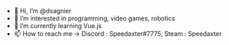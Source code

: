 - 👋 Hi, I’m @dsagnier
- 👀 I’m interested in programming, video games, robotics
- 🌱 I’m currently learning Vue.js
- 📫 How to reach me -> Discord : Speedaxter#7775, Steam : Speedaxter

<!---
dsagnier/dsagnier is a ✨ special ✨ repository because its `README.md` (this file) appears on your GitHub profile.
You can click the Preview link to take a look at your changes.
--->
